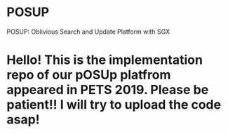 # POSUP
POSUP: Oblivious Search and Update Platform with SGX


# Hello! This is the implementation repo of our pOSUp platfrom appeared in PETS 2019. Please be patient!! I will try to upload the code asap!
